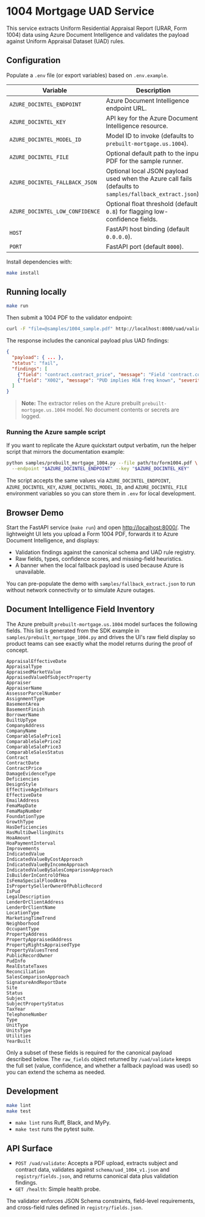 # 1004 Mortgage UAD Service

This service extracts Uniform Residential Appraisal Report (URAR, Form 1004) data using
Azure Document Intelligence and validates the payload against Uniform Appraisal Dataset
(UAD) rules.

## Configuration

Populate a `.env` file (or export variables) based on `.env.example`.

| Variable | Description |
| --- | --- |
| `AZURE_DOCINTEL_ENDPOINT` | Azure Document Intelligence endpoint URL. |
| `AZURE_DOCINTEL_KEY` | API key for the Azure Document Intelligence resource. |
| `AZURE_DOCINTEL_MODEL_ID` | Model ID to invoke (defaults to `prebuilt-mortgage.us.1004`). |
| `AZURE_DOCINTEL_FILE` | Optional default path to the input PDF for the sample runner. |
| `AZURE_DOCINTEL_FALLBACK_JSON` | Optional local JSON payload used when the Azure call fails (defaults to `samples/fallback_extract.json`). |
| `AZURE_DOCINTEL_LOW_CONFIDENCE` | Optional float threshold (default `0.8`) for flagging low-confidence fields. |
| `HOST` | FastAPI host binding (default `0.0.0.0`). |
| `PORT` | FastAPI port (default `8000`). |

Install dependencies with:

```bash
make install
```

## Running locally

```bash
make run
```

Then submit a 1004 PDF to the validator endpoint:

```bash
curl -F "file=@samples/1004_sample.pdf" http://localhost:8000/uad/validate | jq
```

The response includes the canonical payload plus UAD findings:

```json
{
  "payload": { ... },
  "status": "fail",
  "findings": [
    {"field": "contract.contract_price", "message": "Field 'contract.contract_price' is required", "severity": "error", "rule": "uad_requirement"},
    {"field": "X002", "message": "PUD implies HOA freq known", "severity": "warn", "rule": "X002"}
  ]
}
```

> **Note:** The extractor relies on the Azure prebuilt `prebuilt-mortgage.us.1004` model. No
> document contents or secrets are logged.

### Running the Azure sample script

If you want to replicate the Azure quickstart output verbatim, run the helper script that
mirrors the documentation example:

```bash
python samples/prebuilt_mortgage_1004.py --file path/to/form1004.pdf \
  --endpoint "$AZURE_DOCINTEL_ENDPOINT" --key "$AZURE_DOCINTEL_KEY"
```

The script accepts the same values via `AZURE_DOCINTEL_ENDPOINT`, `AZURE_DOCINTEL_KEY`,
`AZURE_DOCINTEL_MODEL_ID`, and `AZURE_DOCINTEL_FILE` environment variables so you can
store them in `.env` for local development.

## Browser Demo

Start the FastAPI service (`make run`) and open [http://localhost:8000/](http://localhost:8000/).
The lightweight UI lets you upload a Form 1004 PDF, forwards it to Azure Document
Intelligence, and displays:

- Validation findings against the canonical schema and UAD rule registry.
- Raw fields, types, confidence scores, and missing-field heuristics.
- A banner when the local fallback payload is used because Azure is unavailable.

You can pre-populate the demo with `samples/fallback_extract.json` to run without
network connectivity or to simulate Azure outages.

## Document Intelligence Field Inventory

The Azure prebuilt `prebuilt-mortgage.us.1004` model surfaces the following fields.
This list is generated from the SDK example in `samples/prebuilt_mortgage_1004.py`
and drives the UI's raw field display so product teams can see exactly what the model
returns during the proof of concept.

```
AppraisalEffectiveDate
AppraisalType
AppraisedMarketValue
AppraisedValueOfSubjectProperty
Appraiser
AppraiserName
AssessorParcelNumber
AssignmentType
BasementArea
BasementFinish
BorrowerName
BuiltUpType
CompanyAddress
CompanyName
ComparableSalePrice1
ComparableSalePrice2
ComparableSalePrice3
ComparableSalesStatus
Contract
ContractDate
ContractPrice
DamageEvidenceType
Deficiencies
DesignStyle
EffectiveAgeInYears
EffectiveDate
EmailAddress
FemaMapDate
FemaMapNumber
FoundationType
GrowthType
HasDeficiencies
HasMultiDwellingUnits
HoaAmount
HoaPaymentInterval
Improvements
IndicatedValue
IndicatedValueByCostApproach
IndicatedValueByIncomeApproach
IndicatedValueBySalesComparisonApproach
IsBuilderInControlOfHoa
IsFemaSpecialFloodArea
IsPropertySellerOwnerOfPublicRecord
IsPud
LegalDescription
LenderOrClientAddress
LenderOrClientName
LocationType
MarketingTimeTrend
Neighborhood
OccupantType
PropertyAddress
PropertyAppraisedAddress
PropertyRightsAppraisedType
PropertyValuesTrend
PublicRecordOwner
PudInfo
RealEstateTaxes
Reconciliation
SalesComparisonApproach
SignatureAndReportDate
Site
Status
Subject
SubjectPropertyStatus
TaxYear
TelephoneNumber
Type
UnitType
UnitsType
Utilities
YearBuilt
```

Only a subset of these fields is required for the canonical payload described below.
The `raw_fields` object returned by `/uad/validate` keeps the full set (value, confidence,
and whether a fallback payload was used) so you can extend the schema as needed.

## Development

```bash
make lint
make test
```

- `make lint` runs Ruff, Black, and MyPy.
- `make test` runs the pytest suite.

## API Surface

- `POST /uad/validate`: Accepts a PDF upload, extracts subject and contract data,
  validates against `schema/uad_1004_v1.json` and `registry/fields.json`, and returns
  canonical data plus validation findings.
- `GET /health`: Simple health probe.

The validator enforces JSON Schema constraints, field-level requirements, and
cross-field rules defined in `registry/fields.json`.
